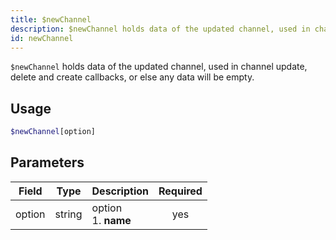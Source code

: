 ```yaml
---
title: $newChannel 
description: $newChannel holds data of the updated channel, used in channel update, delete and create callbacks, or else any data will be empty.
id: newChannel
---
```


`$newChannel` holds data of the updated channel, used in channel update, delete and create callbacks, or else any data will be empty.

## Usage

```php
$newChannel[option]
```

## Parameters 


| Field  | Type   | Description               | Required |
| ------ | ------ | ------------------------- |:--------:|
| option | string | option <br /> 1. **name** |    yes   |

